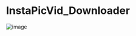 # InstaPicVid_Downloader
![image](https://user-images.githubusercontent.com/61316762/141643088-a890c9f0-dbad-430f-858d-dee5962190b5.png)

